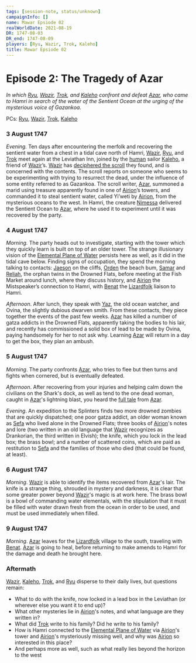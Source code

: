 ```yaml
---
tags: [session-note, status/unknown]
campaignInfo: []
name: Mawar Epsiode 02
realWorldDate: 2021-08-19
DR: 1747-08-03
DR_end: 1747-08-09
players: [Ryu, Wazir, Trok, Kaleho]
title: Mawar Epsiode 02
---
```



# Episode 2: The Tragedy of Azar
*In which [Ryu](<../../../people/pcs/mawar-confederacy/ryu.md>), [Wazir](<../../../people/pcs/mawar-confederacy/wazir.md>), [Trok](<../../../people/pcs/mawar-confederacy/trok.md>), and [Kaleho](<../../../people/pcs/mawar-confederacy/kaleho.md>) confront and defeat [Azar](<../../../people/mawarans/azar.md>), who came to Hamri in search of the water of the Sentient Ocean at the urging of the mysterious voice of Gazankoa.*

PCs: [Ryu](<../../../people/pcs/mawar-confederacy/ryu.md>), [Wazir](<../../../people/pcs/mawar-confederacy/wazir.md>), [Trok](<../../../people/pcs/mawar-confederacy/trok.md>), [Kaleho](<../../../people/pcs/mawar-confederacy/kaleho.md>)

### 3 August 1747
*Evening.* Ten days after encountering the merfolk and recovering the sentient water from a chest in a tidal cave north of Hamri, [Wazir](<../../../people/pcs/mawar-confederacy/wazir.md>), [Ryu](<../../../people/pcs/mawar-confederacy/ryu.md>), and [Trok](<../../../people/pcs/mawar-confederacy/trok.md>) meet again at the Leviathan Inn, joined by the [human](<../../../species/humans/humans.md>) sailor [Kaleho](<../../../people/pcs/mawar-confederacy/kaleho.md>), a friend of [Wazir](<../../../people/pcs/mawar-confederacy/wazir.md>)’s. [Wazir](<../../../people/pcs/mawar-confederacy/wazir.md>) has [deciphered the scroll](<../notes/the-ciphered-scroll.md>) they found, and is concerned with the contents. The scroll reports on someone who seems to be experimenting with trying to resurrect the dead, under the influence of some entity referred to as Gazankoa. The scroll writer, [Azar](<../../../people/mawarans/azar.md>), summoned a marid using treasure apparently found in one of [Airion](<../../../people/other-humans/airion.md>)’s towers, and commanded it to steal sentient water, called Yi’weti by [Airion](<../../../people/other-humans/airion.md>), from the mysterious oceans to the west. In Hamri, the creature [Nimessa](<../../../people/other-nonhumans/nimessa.md>) delivered the Sentient Ocean to [Azar](<../../../people/mawarans/azar.md>), where he used it to experiment until it was recovered by the party.

### 4 August 1747
*Morning.* The party heads out to investigate, starting with the tower which they quickly learn is built on top of an older tower. The strange illusionary vision of the [Elemental Plane of Water](<../../../cosmology/multiverse/energy-realms/elemental-realms/elemental-plane-of-water.md>) persists here as well, as it did in the tidal cave below. Finding signs of occupation, they spend the morning talking to contacts: [Jaeson](<../../../people/mawarans/jaeson.md>) on the cliffs, [Orden](<../../../people/mawarans/orden.md>) the beach bum, [Samar](<../../../people/mawarans/samar.md>) and [Reliah](<../../../people/mawarans/reliah.md>), the orphan twins in the Drowned Flats, before meeting at the Fish Market around lunch, where they discuss history, and [Airion](<../../../people/other-humans/airion.md>) the Mistspeaker’s connection to Hamri, with [Benat](<../../../people/lizardfolk/benat.md>) the [Lizardfolk](<../../../species/children-of-the-embodied-gods/lizardfolk/lizardfolk.md>) liaison to Hamri. 

*Afternoon*. After lunch, they speak with [Yaz](<../../../people/mawarans/yaz.md>), the old ocean watcher, and Ovina, the slightly dubious dwarven smith. From these contacts, they piece together the events of the past few weeks. [Azar](<../../../people/mawarans/azar.md>) has killed a number of gatza addicts in the Drowned Flats, apparently taking the bodies to his lair, and recently has commissioned a solid box of lead to be made by Ovina, paying handsomely for her to not ask why. Learning [Azar](<../../../people/mawarans/azar.md>) will return in a day to get the box, they plan an ambush. 

### 5 August 1747
*Morning*. The party confronts [Azar](<../../../people/mawarans/azar.md>), who tries to flee but then turns and fights when cornered, but is eventually defeated.

*Afternoon*. After recovering from your injuries and helping calm down the civilians on the Shark's dock, as well as tend to the one dead woman, caught in [Azar](<../../../people/mawarans/azar.md>)'s lightning blast, you heard the [full tale](<../notes/azar-s-tale.md>) from [Azar](<../../../people/mawarans/azar.md>).

*Evening*. An expedition to the Splinters finds two more drowned zombies that are quickly dispatched; one poor gatza addict, an older woman known as [Sefa](<../../../people/mawarans/sefa.md>) who lived alone in the Drowned Flats; three books of [Airion](<../../../people/other-humans/airion.md>)'s notes and lore (two written in an old language that [Wazir](<../../../people/pcs/mawar-confederacy/wazir.md>) recognizes as Drankorian, the third written in Elvish); the knife, which you lock in the lead box; the brass bowl; and a number of scattered coins, which are paid as restitution to [Sefa](<../../../people/mawarans/sefa.md>) and the families of those who died (that could be found, at least).

### 6 August 1747
*Morning*. [Wazir](<../../../people/pcs/mawar-confederacy/wazir.md>) is able to identify the items recovered from [Azar](<../../../people/mawarans/azar.md>)'s lair. The knife is a strange thing, shrouded in mystery and darkness, it is clear that some greater power beyond [Wazir](<../../../people/pcs/mawar-confederacy/wazir.md>)'s magic is at work here. The brass bowl is a bowl of commanding water elementals, with the stipulation that it must be filled with water drawn fresh from the ocean in order to be used, and must be used immediately when filled. 

### 9 August 1747
*Morning*. [Azar](<../../../people/mawarans/azar.md>) leaves for the [Lizardfolk](<../../../species/children-of-the-embodied-gods/lizardfolk/lizardfolk.md>) village to the south, traveling with [Benat](<../../../people/lizardfolk/benat.md>). [Azar](<../../../people/mawarans/azar.md>) is going to heal, before returning to make amends to Hamri for the damage and death he brought here. 

### Aftermath
[Wazir](<../../../people/pcs/mawar-confederacy/wazir.md>), [Kaleho](<../../../people/pcs/mawar-confederacy/kaleho.md>), [Trok](<../../../people/pcs/mawar-confederacy/trok.md>), and [Ryu](<../../../people/pcs/mawar-confederacy/ryu.md>) disperse to their daily lives, but questions remain:
-   What to do with the knife, now locked in a lead box in the Leviathan (or wherever else you want it to end up)?
-   What other mysteries lie in [Airion](<../../../people/other-humans/airion.md>)'s notes, and what language are they written in?
-   What did [Trok](<../../../people/pcs/mawar-confederacy/trok.md>) write to his family? Did he write to his family?
-   How is Hamri connected to the [Elemental Plane of Water](<../../../cosmology/multiverse/energy-realms/elemental-realms/elemental-plane-of-water.md>) via [Airion](<../../../people/other-humans/airion.md>)'s tower and [Airion](<../../../people/other-humans/airion.md>)'s mysteriously missing well, and why was [Airion](<../../../people/other-humans/airion.md>) so interested in this place?
-   And perhaps more as well, such as what really lies beyond the horizon to the west
